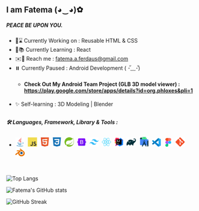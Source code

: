 ## I am Fatema (◕‿◕)✿
##### PEACE BE UPON YOU.

<!--
**Fatema-A-Ferdaus-Ananna/Fatema-A-Ferdaus-Ananna** is a ✨ _special_ ✨ repository because its `README.md` (this file) appears on your GitHub profile. 0969DA-->

- 🐢⌛ Currently Working on : Reusable HTML & CSS
- 🐢📚 Currently Learning : React
- ✉️💬 Reach me : fatema.a.ferdaus@gmail.com
- ⏸️ Currently Paused : Android Development (⁠ ⁠･ั⁠﹏⁠･ั⁠)
  - #### Check Out My Android Team Project  (GLB 3D model viewer) :  https://play.google.com/store/apps/details?id=org.phloxes&pli=1
- ✨ Self-learning : 3D Modeling | Blender
##
##### 🛠️ Languages, Framework, Library & Tools :
- <div>
  <img src="https://github.com/devicons/devicon/blob/master/icons/java/java-original.svg" title="Java" alt="Java" width="25" height="25"/>&nbsp;
  <img src="https://github.com/devicons/devicon/blob/master/icons/javascript/javascript-original.svg" title="JavaScript" alt="JavaScript" width="25" height="25"/>&nbsp;
  <img src="https://github.com/devicons/devicon/blob/master/icons/html5/html5-original.svg" title="HTML5" alt="HTML" width="25" height="25"/>&nbsp;
  <img src="https://github.com/devicons/devicon/blob/master/icons/css3/css3-plain.svg"  title="CSS3" alt="CSS" width="25" height="25"/>&nbsp; 
  <img src="https://github.com/devicons/devicon/blob/master/icons/spring/spring-original.svg" title="Spring" alt="Spring" width="25" height="25"/>&nbsp;
  <img src="https://github.com/devicons/devicon/blob/master/icons/bootstrap/bootstrap-original.svg" title="Bootstrap" alt="Bootstrap" width="25" height="25"/>&nbsp;
  <img src="https://github.com/devicons/devicon/blob/master/icons/tailwindcss/tailwindcss-original.svg" title="Tailwindcss" alt="Tailwindcss" width="25" height="25"/>&nbsp; 
  <img src="https://github.com/devicons/devicon/blob/master/icons/react/react-original.svg" title="React" alt="React" width="25" height="25"/>&nbsp;
  <img src="https://github.com/devicons/devicon/blob/master/icons/intellij/intellij-original.svg" title="Intellij" alt="Intellij" width="25" height="25"/>&nbsp;
  <img src="https://github.com/devicons/devicon/blob/master/icons/gradle/gradle-original.svg" title="Gradle" alt="Gradle" width="25" height="25"/>&nbsp;
  <img src="https://github.com/devicons/devicon/blob/master/icons/androidstudio/androidstudio-original.svg" title="Androidstudio" alt="Androidstudio" width="28" height="28"/>&nbsp;
  <img src="https://github.com/devicons/devicon/blob/master/icons/vscode/vscode-original.svg" title="Vscode" alt="Vscode" width="23" height="23"/>&nbsp; 
  <img src="https://github.com/devicons/devicon/blob/master/icons/figma/figma-original.svg" title="Figma" alt="Figma" width="23" height="23"/>&nbsp; 
  <img src="https://github.com/devicons/devicon/blob/master/icons/git/git-original.svg" title="Git" alt="Git" width="25" height="25"/>&nbsp; 
  <img src="https://github.com/devicons/devicon/blob/master/icons/blender/blender-original.svg" title="Git" alt="Git" width="25" height="25"/>&nbsp; 
</div><br>

![Top Langs](https://github-readme-stats.vercel.app/api/top-langs/?username=Fatema-A-Ferdaus-Ananna&layout=compact&bg_color=00000000&title_color=0969DA&border_color=0969DA&icon_color=0969DA&text_color=00000&card_width=600)

![Fatema's GitHub stats](https://github-readme-stats.vercel.app/api?username=Fatema-A-Ferdaus-Ananna&show_icons=true&bg_color=00000000&title_color=0969DA&border_color=0969DA&icon_color=0969DA&text_color=00000&card_width=600)  

![GitHub Streak](https://streak-stats.demolab.com?user=Fatema-A-Ferdaus-Ananna&theme=transparent&border_radius=4.4&mode=weekly&border=0969DA&background=EBEBEB00&card_width=600&currStreakNum=8e7cc3&ring=8e7cc3&fire=8e7cc3&dates=8e7cc3&currStreakLabel=0969DA&sideNums=0969DA&sideLabels=0969DA)

